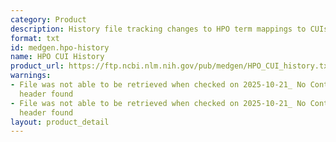 ```yaml
---
category: Product
description: History file tracking changes to HPO term mappings to CUIs
format: txt
id: medgen.hpo-history
name: HPO CUI History
product_url: https://ftp.ncbi.nlm.nih.gov/pub/medgen/HPO_CUI_history.txt
warnings:
- File was not able to be retrieved when checked on 2025-10-21_ No Content-Length
  header found
- File was not able to be retrieved when checked on 2025-10-21_ No Content-Length
  header found
layout: product_detail
---
```

